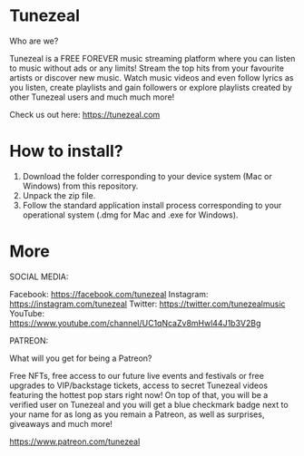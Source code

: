 # Tunezeal
Who are we?

Tunezeal is a FREE FOREVER music streaming platform where you can listen to music without ads or any limits! 
Stream the top hits from your favourite artists or discover new music. 
Watch music videos and even follow lyrics as you listen, create playlists and gain followers or explore playlists created by other Tunezeal users and much much more!

Check us out here:
https://tunezeal.com

# How to install?

1. Download the folder corresponding to your device system (Mac or Windows) from this repository.
2. Unpack the zip file.
3. Follow the standard application install process corresponding to your operational system (.dmg for Mac and .exe for Windows).


# More

SOCIAL MEDIA:

Facebook: https://facebook.com/tunezeal
Instagram: https://instagram.com/tunezeal
Twitter: https://twitter.com/tunezealmusic
YouTube: https://www.youtube.com/channel/UC1qNcaZv8mHwl44J1b3V2Bg



PATREON:

What will you get for being a Patreon?

Free NFTs, free access to our future live events and festivals or free upgrades to VIP/backstage tickets, access to secret Tunezeal videos featuring the hottest pop stars right now! On top of that, you will be a verified user on Tunezeal and you will get a blue checkmark badge next to your name for as long as you remain a Patreon, as well as surprises, giveaways and much more!

https://www.patreon.com/tunezeal
